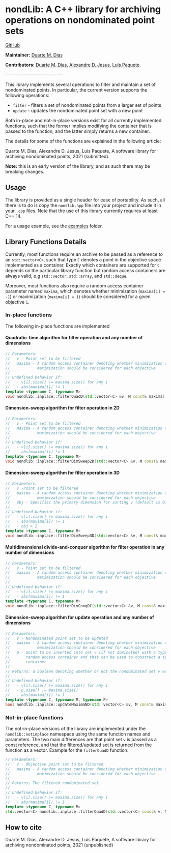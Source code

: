 # nondLib: A C++ library for archiving operations on nondominated point sets

[GitHub](https://github.com/TLDart/nondLib)

**Maintainer:** [Duarte M. Dias](https://github.com/TLDart)

**Contributors:**
    [Duarte M. Dias](https://github.com/TLDart),
    [Alexandre D. Jesus](https://adbjesus.com),
    [Luís Paquete](https://www.uc.pt/go/paquete/).

----------------------------​

This library implements several operations to filter and maintain a set of
nondominated points. In particular, the current version supports the following
operations:

- `filter` - filters a set of nondominated points from a larger set of points
- `update` -  updates the nondominated point set with a new point

Both in-place and not-in-place versions exist for all currently implemented
functions, such that the former implies modifying the container that is passed to
the function, and the latter simply returns a new container.

The details for some of the functions are explained in the following article:

Duarte M. Dias, Alexandre D. Jesus, Luís Paquete, A software library for
archiving nondominated points, 2021 (submitted).

**Note:** this is an early version of the library, and as such there may
be breaking changes.

## Usage

The library is provided as a single header for ease of portability. As
such, all there is to do is copy the `nondlib.hpp` file into your
project and include it in your `.cpp` files. Note that the use of this
library currently requires at least C++ 14.

For a usage example, see the [examples](/examples) folder.

## Library Functions Details

Currently, most functions require an archive to be passed as a reference
to an `std::vector<C>`, such that type `C` denotes a point in the
objective space implemented as a container. Exactly which containers are
supported for `C` depends on the particular library function but random
access containers are always valid, e.g `std::vector`, `std::array`, and
`std::deque`.

Moreover, most functions also require a random access container
parameter named `maxima`, which denotes whether minimization (`maxima[i]
= -1`) or maximization (`maxima[i] = 1`) should be considered for a
given objective `i`.

### In-place functions

The following in-place functions are implemented

#### Quadratic-time algorithm for filter operation and any number of dimensions

```cpp
// Parameters:
//   v - Point set to be filtered
//   maxima - A random access container denoting whether minimization or
//            maximization should be considered for each objective
//
// Undefined behavior if:
//   - v[i].size() != maxima.size() for any i
//   - abs(maxima[i]) != 1
template <typename C, typename M>
void nondlib::inplace::filterQuadD(std::vector<C> &v, M const& maxima);
```

#### Dimension-sweep algorithm for filter operation in 2D

```cpp
// Parameters:
//   v - Point set to be filtered
//   maxima - A random access container denoting whether minimization or
//            maximization should be considered for each objective
//
// Undefined behavior if:
//   - v[i].size() != maxima.size() for any i
//   - abs(maxima[i]) != 1
template <typename C, typename M>
void nondlib::inplace::filterDimSweep2D(std::vector<C> &v, M const& maxima);
```

#### Dimension-sweep algorithm for filter operation in 3D

```cpp
// Parameters:
//   v -Point set to be filtered
//   maxima - A random access container denoting whether minimization or
//            maximization should be considered for each objective
//   obj - Specifies the primary dimension for sorting v (default is 0)
//
// Undefined behavior if:
//   - v[i].size() != maxima.size() for any i
//   - abs(maxima[i]) != 1
//   - obj > 2
template <typename C, typename M>
void nondlib::inplace::filterDimSweep3D(std::vector<C> &v, M const& maxima, size_t obj = 0);
```

#### Multidimensional divide-and-conquer algorithm for filter operation in any number of dimensions

```cpp
// Parameters:
//   v - Point set to be filtered
//   maxima - A random access container denoting whether minimization or
//            maximization should be considered for each objective
//
// Undefined behavior if:
//   - v[i].size() != maxima.size() for any i
//   - abs(maxima[i]) != 1
template <typename C, typename M>
void nondlib::inplace::filterDivConqDC(std::vector<C> &v, M const& maxima);
```

#### Dimension-sweep algorithm for update operation and any number of dimensions 

```cpp
// Parameters:
//   v - Nondominated point set to be updated
//   maxima - A random access container denoting whether minimization or
//            maximization should be considered for each objective
//   p - point to be inserted into set v (if not dominated) with a type that is
//       random access container and that can be used to construct a type C
//       container
//
// Returns: a boolean denoting whether or not the nondominated set v was updated
//       
// Undefined behavior if:
//   - v[i].size() != maxima.size() for any i
//   - p.size() != maxima.size()
//   - abs(maxima[i]) != 1
template <typename C, typename M, typename P>
bool nondlib::inplace::updateMaximaND(std::vector<C> &v, M const& maxima, P &&p);
```

### Not-in-place functions

The not-in-place versions of the library are implemented under the
`nondlib::notinplace` namespace using the same function names and
parameters. The two main differences are that point set `v` is passed as
a const reference, and that the filtered/updated set is returned from
the function as a vector. Example for the `filterQuadD` function:

```cpp
// Parameters:
//   v - Objective point set to be filtered
//   maxima - A random access container denoting whether minimization or
//            maximization should be considered for each objective
//
// Returns: The filtered nondominated set. 
//
// Undefined behavior if:
//   - v[i].size() != maxima.size() for any i
//   - abs(maxima[i]) != 1
template <typename C, typename M>
std::vector<C> nondlib::inplace::filterQuadD(std::vector<C> const& v, M const& maxima);
```

## How to cite

Duarte M. Dias, Alexandre D. Jesus, Luís Paquete, A software library for archiving nondominated points, 2021 (unpublished)
